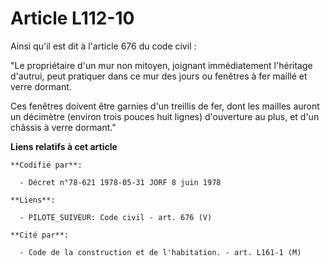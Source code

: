 # Article L112-10

Ainsi qu'il est dit à l'article 676 du code civil : 

"Le propriétaire d'un mur non mitoyen, joignant immédiatement l'héritage d'autrui, peut pratiquer dans ce mur des jours ou
fenêtres à fer maillé et verre dormant. 

Ces fenêtres doivent être garnies d'un treillis de fer, dont les mailles auront un décimètre (environ trois pouces huit
lignes) d'ouverture au plus, et d'un châssis à verre dormant."

**Liens relatifs à cet article**

	**Codifié par**:

	  - Décret n°78-621 1978-05-31 JORF 8 juin 1978

	**Liens**:

	  - PILOTE_SUIVEUR: Code civil - art. 676 (V)

	**Cité par**:

	  - Code de la construction et de l'habitation. - art. L161-1 (M)
